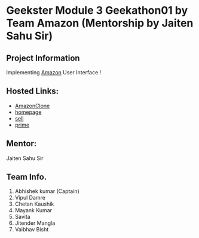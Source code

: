 # Geekster Module 3 Geekathon01 by Team Amazon (Mentorship by Jaiten Sahu Sir)
## Project Information
Implementing [Amazon](https://www.amazon.in/) User Interface ! 

## Hosted Links:
 + [AmazonClone](https://alex21c.github.io/AmazonClone/homepage/)
 + [homepage](https://alex21c.github.io/AmazonClone/homepage)
 + [sell](https://alex21c.github.io/AmazonClone/sell)
 + [prime](https://alex21c.github.io/AmazonClone/prime)

## Mentor:
Jaiten Sahu Sir 

## Team Info.
 1. Abhishek kumar (Captain)
 2. Vipul Damre
 3. Chetan Kaushik
 4. Mayank Kumar
 5. Savita
 6. Jitender Mangla
 7. Vaibhav Bisht
